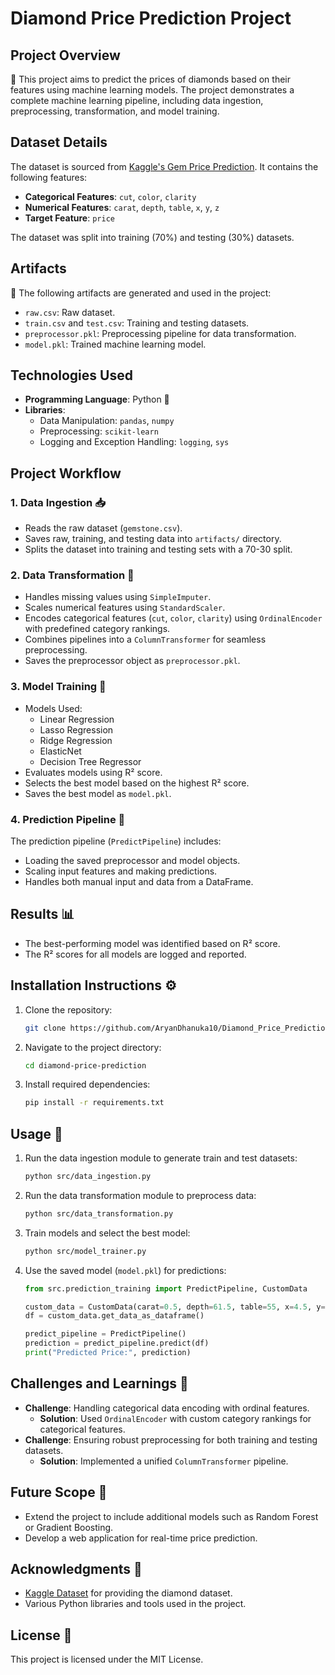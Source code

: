 # Diamond Price Prediction Project

## Project Overview
💎 This project aims to predict the prices of diamonds based on their features using machine learning models. The project demonstrates a complete machine learning pipeline, including data ingestion, preprocessing, transformation, and model training.

## Dataset Details
The dataset is sourced from [Kaggle's Gem Price Prediction](https://www.kaggle.com/code/ramakrishnanthiyagu/gem-price-prediction). It contains the following features:
- **Categorical Features**: `cut`, `color`, `clarity`
- **Numerical Features**: `carat`, `depth`, `table`, `x`, `y`, `z`
- **Target Feature**: `price`

The dataset was split into training (70%) and testing (30%) datasets.

## Artifacts
📂 The following artifacts are generated and used in the project:
- `raw.csv`: Raw dataset.
- `train.csv` and `test.csv`: Training and testing datasets.
- `preprocessor.pkl`: Preprocessing pipeline for data transformation.
- `model.pkl`: Trained machine learning model.

## Technologies Used
- **Programming Language**: Python 🐍
- **Libraries**:
  - Data Manipulation: `pandas`, `numpy`
  - Preprocessing: `scikit-learn`
  - Logging and Exception Handling: `logging`, `sys`

## Project Workflow

### 1. Data Ingestion 📥
- Reads the raw dataset (`gemstone.csv`).
- Saves raw, training, and testing data into `artifacts/` directory.
- Splits the dataset into training and testing sets with a 70-30 split.

### 2. Data Transformation 🔄
- Handles missing values using `SimpleImputer`.
- Scales numerical features using `StandardScaler`.
- Encodes categorical features (`cut`, `color`, `clarity`) using `OrdinalEncoder` with predefined category rankings.
- Combines pipelines into a `ColumnTransformer` for seamless preprocessing.
- Saves the preprocessor object as `preprocessor.pkl`.

### 3. Model Training 🤖
- Models Used:
  - Linear Regression
  - Lasso Regression
  - Ridge Regression
  - ElasticNet
  - Decision Tree Regressor
- Evaluates models using R² score.
- Selects the best model based on the highest R² score.
- Saves the best model as `model.pkl`.

### 4. Prediction Pipeline 🧪
The prediction pipeline (`PredictPipeline`) includes:
- Loading the saved preprocessor and model objects.
- Scaling input features and making predictions.
- Handles both manual input and data from a DataFrame.

## Results 📊
- The best-performing model was identified based on R² score.
- The R² scores for all models are logged and reported.

## Installation Instructions ⚙️
1. Clone the repository:
   ```bash
   git clone https://github.com/AryanDhanuka10/Diamond_Price_Prediction/tree/main
   ```
2. Navigate to the project directory:
   ```bash
   cd diamond-price-prediction
   ```
3. Install required dependencies:
   ```bash
   pip install -r requirements.txt
   ```

## Usage 🚀
1. Run the data ingestion module to generate train and test datasets:
   ```bash
   python src/data_ingestion.py
   ```
2. Run the data transformation module to preprocess data:
   ```bash
   python src/data_transformation.py
   ```
3. Train models and select the best model:
   ```bash
   python src/model_trainer.py
   ```
4. Use the saved model (`model.pkl`) for predictions:
   ```python
   from src.prediction_training import PredictPipeline, CustomData

   custom_data = CustomData(carat=0.5, depth=61.5, table=55, x=4.5, y=4.6, z=2.9, cut="Ideal", color="E", clarity="VVS1")
   df = custom_data.get_data_as_dataframe()

   predict_pipeline = PredictPipeline()
   prediction = predict_pipeline.predict(df)
   print("Predicted Price:", prediction)
   ```

## Challenges and Learnings 🧠
- **Challenge**: Handling categorical data encoding with ordinal features.
  - **Solution**: Used `OrdinalEncoder` with custom category rankings for categorical features.
- **Challenge**: Ensuring robust preprocessing for both training and testing datasets.
  - **Solution**: Implemented a unified `ColumnTransformer` pipeline.

## Future Scope 🌟
- Extend the project to include additional models such as Random Forest or Gradient Boosting.
- Develop a web application for real-time price prediction.

## Acknowledgments 🙏
- [Kaggle Dataset](https://www.kaggle.com/code/ramakrishnanthiyagu/gem-price-prediction) for providing the diamond dataset.
- Various Python libraries and tools used in the project.

## License 📜
This project is licensed under the MIT License.

